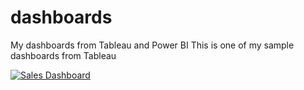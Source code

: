 # dashboards
My dashboards from Tableau and Power BI
This is one of my sample dashboards from Tableau
<div class='tableauPlaceholder' id='viz1659756205321' style='position: relative'><noscript><a href='#'><img alt='Sales Dashboard ' src='https:&#47;&#47;public.tableau.com&#47;static&#47;images&#47;Sa&#47;SampleSuperstoredashboard_16597561888680&#47;Dashboard1&#47;1_rss.png' style='border: none' /></a></noscript><object class='tableauViz'  style='display:none;'><param name='host_url' value='https%3A%2F%2Fpublic.tableau.com%2F' /> <param name='embed_code_version' value='3' /> <param name='site_root' value='' /><param name='name' value='SampleSuperstoredashboard_16597561888680&#47;Dashboard1' /><param name='tabs' value='no' /><param name='toolbar' value='yes' /><param name='static_image' 
